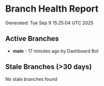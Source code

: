 # Branch Health Report
Generated: Tue Sep  9 15:25:04 UTC 2025

## Active Branches
- **main** - 17 minutes ago by Dashboard Bot

## Stale Branches (>30 days)
No stale branches found
